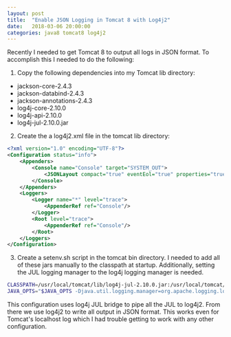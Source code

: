 ```yaml
---
layout: post
title:  "Enable JSON Logging in Tomcat 8 with Log4j2"
date:   2018-03-06 20:00:00
categories: java8 tomcat8 log4j2 
---
```


Recently I needed to get Tomcat 8 to output all logs in JSON format. To accomplish this I needed to do the following:

1) Copy the following dependencies into my Tomcat lib directory:

- jackson-core-2.4.3
- jackson-databind-2.4.3
- jackson-annotations-2.4.3
- log4j-core-2.10.0
- log4j-api-2.10.0
- log4j-jul-2.10.0.jar

2) Create the a log4j2.xml file in the tomcat lib directory:

```xml
<?xml version="1.0" encoding="UTF-8"?>
<Configuration status="info">
    <Appenders>
        <Console name="Console" target="SYSTEM_OUT">
            <JSONLayout compact="true" eventEol="true" properties="true"/>
        </Console>
    </Appenders>
    <Loggers>
        <Logger name="*" level="trace">
            <AppenderRef ref="Console"/>
        </Logger>
        <Root level="trace">
            <AppenderRef ref="Console"/>
        </Root>
    </Loggers>
</Configuration>
```

3) Create a setenv.sh script in the tomcat bin directory. I needed to add all of these jars manually to the classpath at startup. Additionally, setting the JUL logging manager to the log4j logging manager is needed.

```bash
CLASSPATH=/usr/local/tomcat/lib/log4j-jul-2.10.0.jar:/usr/local/tomcat/lib/log4j-api-2.10.0.jar:/usr/local/tomcat/lib/log4j-core-2.10.0.jar:/usr/local/tomcat/lib/log4j2-dev.xml:/usr/local/tomcat/lib/log4j2.xml:/usr/local/tomcat/lib/jackson-core-2.4.3.jar:/usr/local/tomcat/lib/jackson-databind-2.4.3.jar:/usr/local/tomcat/lib/jackson-annotations-2.4.3.jar:/usr/local/tomcat/lib/:/usr/local/tomcat/lib/log4j2-dev.xml:/usr/local/tomcat/lib/disruptor-3.3.8.jar
JAVA_OPTS="$JAVA_OPTS -Djava.util.logging.manager=org.apache.logging.log4j.jul.LogManager"
```

This configuration uses log4j JUL bridge to pipe all the JUL to log4j2. From there we use log4j2 to write all output in JSON format. This works even for Tomcat's localhost log which I had trouble getting to work with any other configuration.
